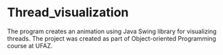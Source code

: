 # Thread_visualization
The program creates an animation using Java Swing library for visualizing threads.
The project was created as part of Object-oriented Programming course at UFAZ.
